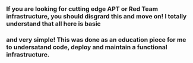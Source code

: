 ### If you are looking for cutting edge APT or Red Team infrastructure, you should disgrard this and move on! I totally understand that all here is basic
### and very simple! This was done as an education piece for me to undersatand code, deploy and maintain a functional infrastructure. ###
